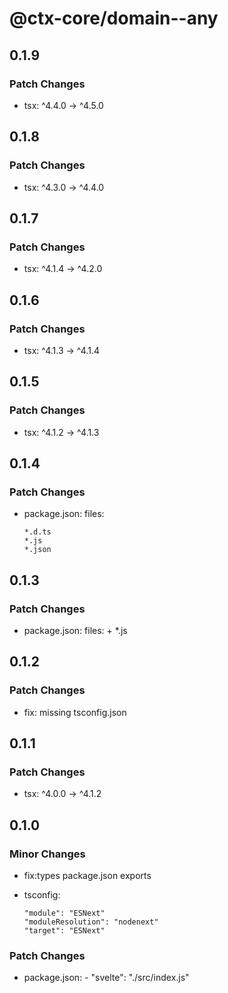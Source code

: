 # @ctx-core/domain--any

## 0.1.9

### Patch Changes

- tsx: ^4.4.0 -> ^4.5.0

## 0.1.8

### Patch Changes

- tsx: ^4.3.0 -> ^4.4.0

## 0.1.7

### Patch Changes

- tsx: ^4.1.4 -> ^4.2.0

## 0.1.6

### Patch Changes

- tsx: ^4.1.3 -> ^4.1.4

## 0.1.5

### Patch Changes

- tsx: ^4.1.2 -> ^4.1.3

## 0.1.4

### Patch Changes

- package.json: files:

      *.d.ts
      *.js
      *.json

## 0.1.3

### Patch Changes

- package.json: files: + \*.js

## 0.1.2

### Patch Changes

- fix: missing tsconfig.json

## 0.1.1

### Patch Changes

- tsx: ^4.0.0 -> ^4.1.2

## 0.1.0

### Minor Changes

- fix:types package.json exports
- tsconfig:

      "module": "ESNext"
      "moduleResolution": "nodenext"
      "target": "ESNext"

### Patch Changes

- package.json: - "svelte": "./src/index.js"
